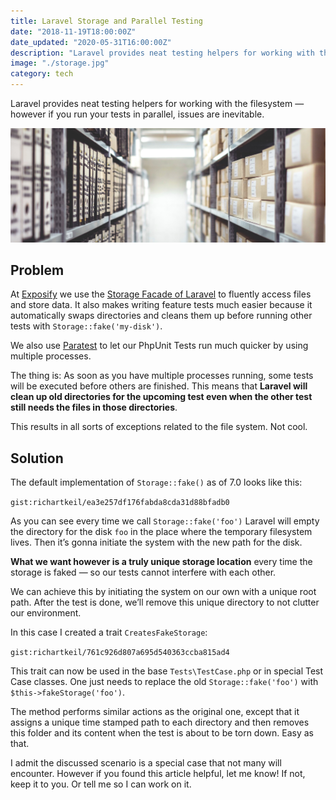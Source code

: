 ```yaml
---
title: Laravel Storage and Parallel Testing
date: "2018-11-19T18:00:00Z"
date_updated: "2020-05-31T16:00:00Z"
description: "Laravel provides neat testing helpers for working with the filesystem — however if you run your tests in parallel, issues are inevitable."
image: "./storage.jpg"
category: tech
---
```


Laravel provides neat testing helpers for working with the filesystem — however if you run your tests in parallel, issues are inevitable.

![File Storage in real life (by Samuel Zeller)](./storage.jpg)

## Problem

At [Exposify](https://exposify.de) we use the [Storage Facade of Laravel](https://laravel.com/docs/7.x/filesystem) to fluently access files and store data. It also makes writing feature tests much easier because it automatically swaps directories and cleans them up before running other tests with `Storage::fake('my-disk')`.

We also use [Paratest](https://github.com/paratestphp/paratest) to let our PhpUnit Tests run much quicker by using multiple processes.

The thing is: As soon as you have multiple processes running, some tests will be executed before others are finished. This means that **Laravel will clean up old directories for the upcoming test even when the other test still needs the files in those directories**.

This results in all sorts of exceptions related to the file system. Not cool.

## Solution

The default implementation of `Storage::fake()` as of 7.0 looks like this:

`gist:richartkeil/ea3e257df176fabda8cda31d88bfadb0`

As you can see every time we call `Storage::fake('foo')` Laravel will empty the directory for the disk `foo` in the place where the temporary filesystem lives. Then it’s gonna initiate the system with the new path for the disk.

**What we want however is a truly unique storage location** every time the storage is faked — so our tests cannot interfere with each other.

We can achieve this by initiating the system on our own with a unique root path. After the test is done, we’ll remove this unique directory to not clutter our environment.

In this case I created a trait `CreatesFakeStorage`:

`gist:richartkeil/761c926d807a695d540363ccba815ad4`

This trait can now be used in the base `Tests\TestCase.php` or in special Test Case classes. One just needs to replace the old `Storage::fake('foo')` with `$this->fakeStorage('foo')`.

The method performs similar actions as the original one, except that it assigns a unique time stamped path to each directory and then removes this folder and its content when the test is about to be torn down. Easy as that.

I admit the discussed scenario is a special case that not many will encounter. However if you found this article helpful, let me know! If not, keep it to you. Or tell me so I can work on it.
